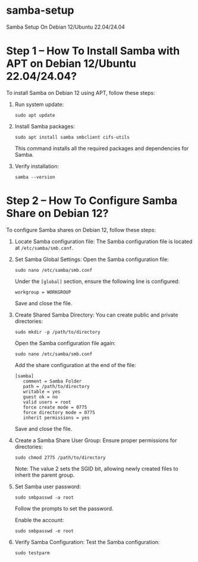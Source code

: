 # samba-setup
Samba Setup On Debian 12/Ubuntu 22.04/24.04
# Step 1 – How To Install Samba with APT on Debian 12/Ubuntu 22.04/24.04?

To install Samba on Debian 12 using APT, follow these steps:

1. Run system update:
   ```
   sudo apt update
   ```

2. Install Samba packages:
   ```
   sudo apt install samba smbclient cifs-utils
   ```

   This command installs all the required packages and dependencies for Samba.

3. Verify installation:
   ```
   samba --version
   ```

# Step 2 – How To Configure Samba Share on Debian 12?

To configure Samba shares on Debian 12, follow these steps:

1. Locate Samba configuration file:
   The Samba configuration file is located at `/etc/samba/smb.conf`.

2. Set Samba Global Settings:
   Open the Samba configuration file:
   ```
   sudo nano /etc/samba/smb.conf
   ```
   Under the `[global]` section, ensure the following line is configured:
   ```
   workgroup = WORKGROUP
   ```
   Save and close the file.

3. Create Shared Samba Directory:
   You can create public and private directories:
   ```
   sudo mkdir -p /path/to/directory
   ```
   Open the Samba configuration file again:
   ```
   sudo nano /etc/samba/smb.conf
   ```
   Add the share configuration at the end of the file:
   ```
   [samba]
      comment = Samba Folder
      path = /path/to/directory
      writable = yes
      guest ok = no
      valid users = root
      force create mode = 0775
      force directory mode = 0775
      inherit permissions = yes
   ```
   Save and close the file.

4. Create a Samba Share User Group:
   Ensure proper permissions for directories:
   ```
   sudo chmod 2775 /path/to/directory
   ```
   Note: The value 2 sets the SGID bit, allowing newly created files to inherit the parent group.

5. Set Samba user password:
   ```
   sudo smbpasswd -a root
   ```
   Follow the prompts to set the password.
   
   Enable the account:
   ```
   sudo smbpasswd -e root
   ```

6. Verify Samba Configuration:
   Test the Samba configuration:
   ```
   sudo testparm
   ```

